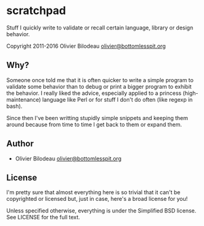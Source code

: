 scratchpad
==========

Stuff I quickly write to validate or recall certain language, library or 
design behavior.

Copyright 2011-2016 Olivier Bilodeau <olivier@bottomlesspit.org>

Why?
----

Someone once told me that it is often quicker to write a simple program to 
validate some behavior than to debug or print a bigger program to exhibit 
the behavior. I really liked the advice, especially applied to a princess 
(high-maintenance) language like Perl or for stuff I don't do often (like
regexp in bash).

Since then I've been writting stupidly simple snippets and keeping them around
because from time to time I get back to them or expand them.

Author
------

* Olivier Bilodeau <olivier@bottomlesspit.org>

License
-------

I'm pretty sure that almost everything here is so trivial that it can't be
copyrighted or licensed but, just in case, here's a broad license for you!

Unless specified otherwise, everything is under the Simplified BSD license. 
See LICENSE for the full text.
